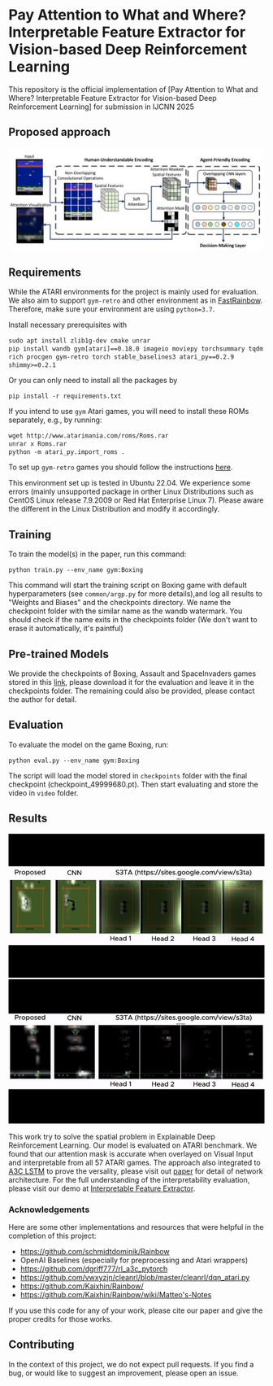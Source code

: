 # Pay Attention to What and Where? Interpretable Feature Extractor for Vision-based Deep Reinforcement Learning

This repository is the official implementation of [Pay Attention to What and Where? Interpretable Feature Extractor for Vision-based Deep Reinforcement Learning] for submission in IJCNN 2025

## Proposed approach

![Alt text](github_asset/outline.png?raw=true "Proposed Approach for Interpretable Feature Extractor")

## Requirements

While the ATARI environments for the project is mainly used for evaluation. We also aim to support `gym-retro` and other environment as in [FastRainbow](https://github.com/schmidtdominik/Rainbow). Therefore, make sure your environment are using `python=3.7`.

Install necessary prerequisites with

```
sudo apt install zlib1g-dev cmake unrar
pip install wandb gym[atari]==0.18.0 imageio moviepy torchsummary tqdm rich procgen gym-retro torch stable_baselines3 atari_py==0.2.9 shimmy>=0.2.1
```

Or you can only need to install all the packages by

```
pip install -r requirements.txt
```

If you intend to use `gym` Atari games, you will need to install these ROMs separately, e.g., by running:

```
wget http://www.atarimania.com/roms/Roms.rar
unrar x Roms.rar
python -m atari_py.import_roms .
```

To set up `gym-retro` games you should follow the instructions [here](https://retro.readthedocs.io/en/latest/getting_started.html#importing-roms).

This environment set up is tested in Ubuntu 22.04. We experience some errors (mainly unsupported package in orther Linux Distributions such as CentOS Linux release 7.9.2009 or Red Hat Enterprise Linux 7). Please aware the different in the Linux Distribution and modify it accordingly.

## Training

To train the model(s) in the paper, run this command:

```train
python train.py --env_name gym:Boxing
```

This command will start the training script on Boxing game with default hyperparameters (see `common/argp.py` for more details),and log all results to "Weights and Biases" and the checkpoints directory. We name the checkpoint folder with the similar name as the wandb watermark. You should check if the name exits in the checkpoints folder (We don't want to erase it automatically, it's paintful)

## Pre-trained Models

We provide the checkpoints of Boxing, Assault and SpaceInvaders games stored in this [link](https://drive.google.com/drive/folders/1SMsP_MQN5sxevRQQ5ZmnklfT3o_C5tgQ?usp=drive_link), please download it for the evaluation and leave it in the checkpoints folder. The remaining could also be provided, please contact the author for detail.

## Evaluation

To evaluate the model on the game Boxing, run:

```eval
python eval.py --env_name gym:Boxing
```

The script will load the model stored in `checkpoints` folder with the final checkpoint (checkpoint_49999680.pt). Then start evaluating and store the video in `video` folder.

## Results

![Alt text](github_asset/boxing.gif?raw=true "Boxing Result") ![Alt text](github_asset/assault.gif?raw=true "Assault Result")

This work try to solve the spatial problem in Explainable Deep Reinforcement Learning. Our model is evaluated on ATARI benchmark. We found that our attention mask is accurate when overlayed on Visual Input and interpretable from all 57 ATARI games. The approach also integrated to [A3C LSTM](https://github.com/dgriff777/rl_a3c_pytorch) to prove the versality, please visit out [paper]() for detail of network architecture. For the full understanding of the interpretability evaluation, please visit our demo at [Interpretable Feature Extractor](https://sites.google.com/view/pay-attention-to-windows).

### Acknowledgements

Here are some other implementations and resources that were helpful in the completion of this project:

- https://github.com/schmidtdominik/Rainbow
- OpenAI Baselines (especially for preprocessing and Atari wrappers)
- https://github.com/dgriff777/rl_a3c_pytorch
- https://github.com/vwxyzjn/cleanrl/blob/master/cleanrl/dqn_atari.py
- https://github.com/Kaixhin/Rainbow/
- https://github.com/Kaixhin/Rainbow/wiki/Matteo's-Notes

If you use this code for any of your work, please cite our paper and give the proper credits for those works.

## Contributing

In the context of this project, we do not expect pull requests. If you find a bug, or would like to suggest an improvement, please open an issue.
